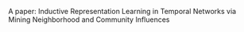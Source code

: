 A paper: Inductive Representation Learning in Temporal Networks via Mining Neighborhood and Community Influences
